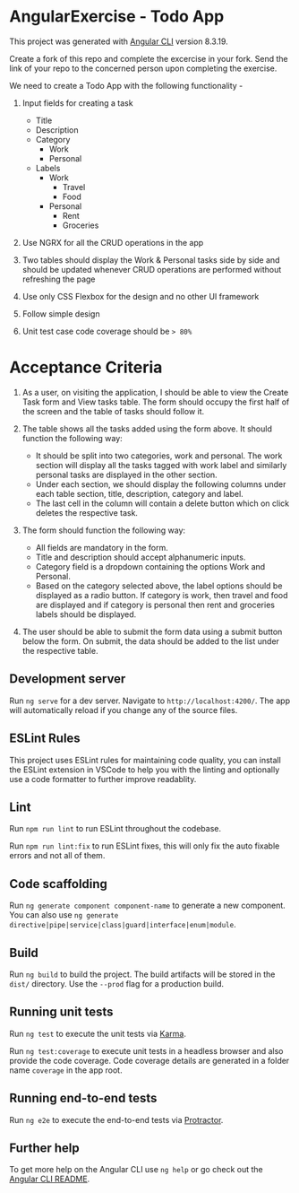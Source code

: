 # AngularExercise - Todo App

This project was generated with [Angular CLI](https://github.com/angular/angular-cli) version 8.3.19.

Create a fork of this repo and complete the excercise in your fork. Send the link of your repo to the concerned person upon completing the exercise.

We need to create a Todo App with the following functionality -

1. Input fields for creating a task
    - Title
    - Description
    - Category
        - Work
        - Personal
    - Labels
        - Work
            - Travel
            - Food
        - Personal
            - Rent
            - Groceries

2. Use NGRX for all the CRUD operations in the app

3. Two tables should display the Work & Personal tasks side by side and should be updated whenever CRUD operations are performed without refreshing the page

4. Use only CSS Flexbox for the design and no other UI framework

5. Follow simple design

6. Unit test case code coverage should be `> 80%`

# Acceptance Criteria

1. As a user, on visiting the application, I should be able to view the Create Task form and View tasks table. The form should occupy the first half of the screen and the table of tasks should follow it.

2. The table shows all the tasks added using the form above. It should function the following way:
    - It should be split into two categories, work and personal. The work section will display all the tasks tagged with work label and similarly personal tasks are displayed in the other section.
    - Under each section, we should display the following columns under each table section, title, description, category and label.
    - The last cell in the column will contain a delete button which on click deletes the respective task.

3. The form should function the following way:
    - All fields are mandatory in the form.
    - Title and description should accept alphanumeric inputs.
    - Category field is a dropdown containing the options Work and Personal.
    - Based on the category selected above, the label options should be displayed as a radio button. If category is work, then travel and food are displayed and if category is personal then rent and groceries labels should be displayed.
  
4. The user should be able to submit the form data using a submit button below the form. On submit, the data should be added to the list under the respective table.

## Development server

Run `ng serve` for a dev server. Navigate to `http://localhost:4200/`. The app will automatically reload if you change any of the source files.

## ESLint Rules

This project uses ESLint rules for maintaining code quality, you can install the ESLint extension in VSCode to help you with the linting and optionally use a code formatter to further improve readablity.

## Lint

Run `npm run lint` to run ESLint throughout the codebase.

Run `npm run lint:fix` to run ESLint fixes, this will only fix the auto fixable errors and not all of them.

## Code scaffolding

Run `ng generate component component-name` to generate a new component. You can also use `ng generate directive|pipe|service|class|guard|interface|enum|module`.

## Build

Run `ng build` to build the project. The build artifacts will be stored in the `dist/` directory. Use the `--prod` flag for a production build.

## Running unit tests

Run `ng test` to execute the unit tests via [Karma](https://karma-runner.github.io).

Run `ng test:coverage` to execute unit tests in a headless browser and also provide the code coverage. Code coverage details are generated in a folder name `coverage` in the app root.

## Running end-to-end tests

Run `ng e2e` to execute the end-to-end tests via [Protractor](http://www.protractortest.org/).

## Further help

To get more help on the Angular CLI use `ng help` or go check out the [Angular CLI README](https://github.com/angular/angular-cli/blob/master/README.md).
